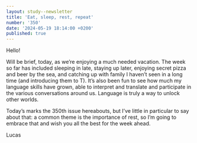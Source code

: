 ```yaml
---
layout: study--newsletter
title: 'Eat, sleep, rest, repeat'
number: '350'
date: '2024-05-19 18:14:00 +0200'
published: true
---
```


Hello!

Will be brief, today, as we’re enjoying a much needed vacation. The week so far has included sleeping in late, staying up later, enjoying secret pizza and beer by the sea, and catching up with family I haven’t seen in a long time (and introducing them to T). It’s also been fun to see how much my language skills have grown, able to interpret and translate and participate in the various conversations around us. Language is truly a way to unlock other worlds.

Today’s marks the 350th issue hereabouts, but I’ve little in particular to say about that: a common theme is the importance of rest, so I’m going to embrace that and wish you all the best for the week ahead.

Lucas